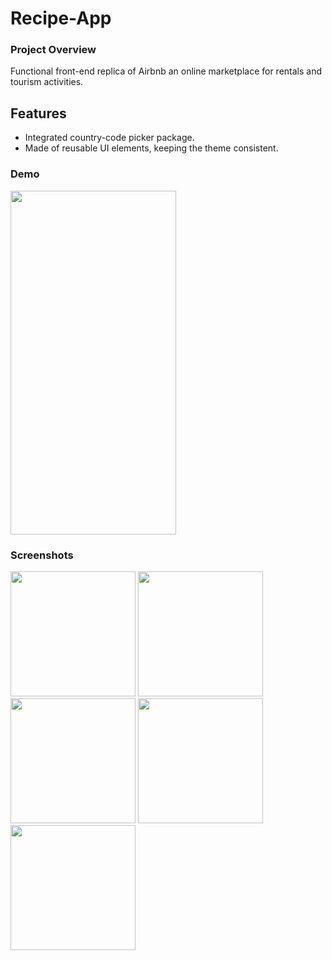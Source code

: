 # Recipe-App

### Project Overview

Functional front-end replica of Airbnb an online marketplace for rentals and tourism activities.

## Features

- Integrated country-code picker package.
- Made of reusable UI elements, keeping the theme consistent.


### Demo

<img src="https://user-images.githubusercontent.com/86222915/192685881-73e6862e-d63c-4b27-9ca1-20117a643fc0.mp4" height="550" width="265">

### Screenshots
<p float="left">

<img src="https://user-images.githubusercontent.com/86222915/192681636-e346e98a-ac48-47ba-9602-253c33625580.png" width=200>
<img src="https://user-images.githubusercontent.com/86222915/192681655-50361607-2339-44a0-b9b4-63034e37b31c.png" width=200>
<img src="https://user-images.githubusercontent.com/86222915/192681679-222d867e-58f9-479b-a743-e053864675ff.png" width=200>
<img src="https://user-images.githubusercontent.com/86222915/192681695-748ef4b7-5cdc-4b49-b22e-5c948c072aa7.png" width=200>
<img src="https://user-images.githubusercontent.com/86222915/192681705-911b1271-77dc-4d2a-b149-2dfa920e1d94.png" width=200>

</p>
